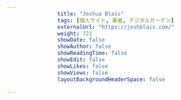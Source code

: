 ---
                title: "Joshua Blais"
                tags: [個人サイト, 著者, デジタルガーデン]
                externalUrl: "https://joshblais.com/"
                weight: 721
                showDate: false
                showAuthor: false
                showReadingTime: false
                showEdit: false
                showLikes: false
                showViews: false
                layoutBackgroundHeaderSpace: false
                ---

